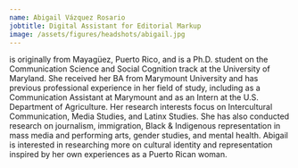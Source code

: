 ```yaml
---
name: Abigail Vázquez Rosario
jobtitle: Digital Assistant for Editorial Markup
image: /assets/figures/headshots/abigail.jpg
---
```

is originally from Mayagüez, Puerto Rico, and is a Ph.D. student on the Communication Science and Social Cognition track at the University of Maryland. She received her BA from Marymount University and has previous professional experience in her field of study, including as a Communication Assistant at Marymount and as an Intern at the U.S. Department of Agriculture. Her research interests focus on Intercultural Communication, Media Studies, and Latinx Studies. She has also conducted research on journalism, immigration, Black & Indigenous representation in mass media and performing arts, gender studies, and mental health. Abigail is interested in researching more on cultural identity and representation inspired by her own experiences as a Puerto Rican woman.